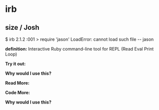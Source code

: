 # irb

## size  / Josh

$ irb
2.1.2 :001 > require 'jason'
LoadError: cannot load such file -- jason 

**definition:**
Interactive Ruby command-line tool for REPL (Read Eval Print Loop)

**Try it out:**


**Why would I use this?**


**Read More:**


**Code More:**


**Why would I use this?**
